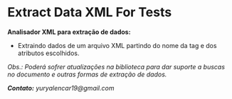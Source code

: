 # Extract Data XML For Tests

**Analisador XML para extração de dados:**
* Extraindo dados de um arquivo XML partindo do nome da tag e dos atributos escolhidos.

_Obs.: Poderá sofrer atualizações na biblioteca para dar suporte a buscas no documento e outras formas de extração de dados._

**_Contato:_** _yuryalencar19@gmail.com_